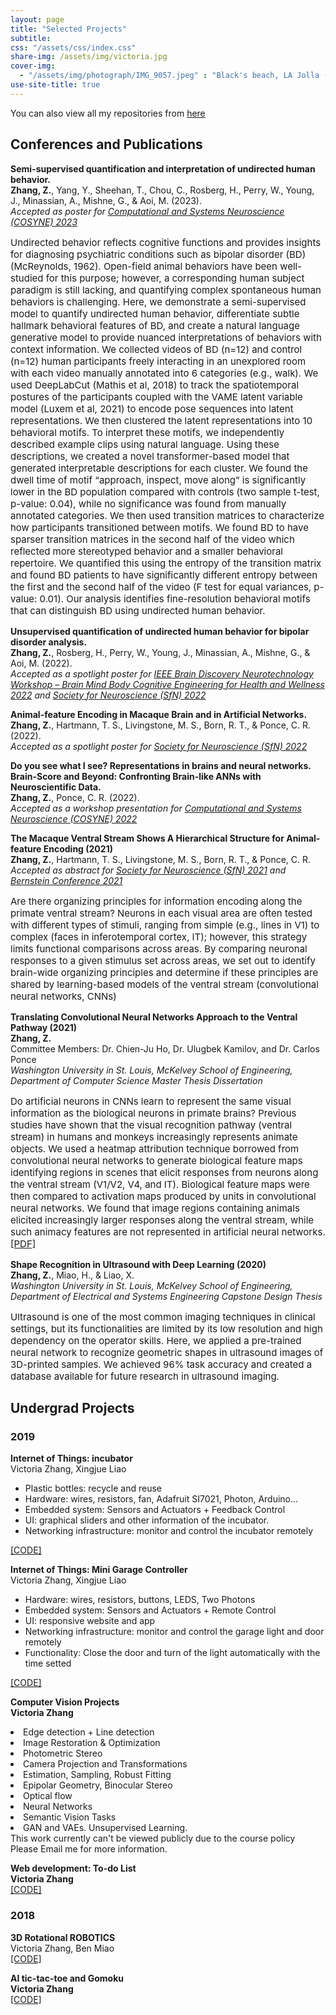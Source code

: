 ```yaml
---
layout: page
title: "Selected Projects"
subtitle: 
css: "/assets/css/index.css"
share-img: /assets/img/victoria.jpg
cover-img:
  - "/assets/img/photograph/IMG_9057.jpeg" : "Black's beach, LA Jolla (2022)"
use-site-title: true
---
```


You can also view all my repositories from <a href="https://github.com/ZhanqiZhang66?tab=repositories">here<a/>
<br />
    
<h2>
    <a name='Conferences and Publications'></a> Conferences and Publications
</h2>
<div class="media">
    <div class="media-body">
       <p class="media-heading">
          <strong>Semi-supervised quantification and interpretation of undirected human behavior. </strong><br/>
           <strong>Zhang, Z.</strong>, Yang, Y., Sheehan, T., Chou, C., Rosberg, H., Perry, W., Young, J., Minassian, A., Mishne, G., & Aoi, M. (2023). <br />
                    <i>Accepted as poster for <a href="https://www.cosyne.org/">Computational and Systems Neuroscience (COSYNE) 2023</a> </i>
        </p>
         <p class="media-heading" style="font-size:15px">Undirected behavior reflects cognitive functions and provides insights for diagnosing psychiatric conditions such as bipolar disorder (BD) (McReynolds, 1962). Open-field animal behaviors have been well-studied for this purpose; however, a corresponding human subject paradigm is still lacking, and quantifying complex spontaneous human behaviors is challenging. Here, we demonstrate a semi-supervised model to quantify undirected human behavior, differentiate subtle hallmark behavioral features of BD, and create a natural language generative model to provide nuanced interpretations of behaviors with context information. We collected videos of BD (n=12) and control (n=12) human participants freely interacting in an unexplored room with each video manually annotated into 6 categories (e.g., walk). We used DeepLabCut (Mathis et al, 2018) to track the spatiotemporal postures of the participants coupled with the VAME latent variable model (Luxem et al, 2021) to encode pose sequences into latent representations. We then clustered the latent representations into 10 behavioral motifs. To interpret these motifs, we independently described example clips using natural language. Using these descriptions, we created a novel transformer-based model that generated interpretable descriptions for each cluster. We found the dwell time of motif “approach, inspect, move along” is significantly lower in the BD population compared with controls (two sample t-test, p-value: 0.04), while no significance was found from manually annotated categories. We then used transition matrices to characterize how participants transitioned between motifs. We found BD to have sparser transition matrices in the second half of the video which reflected more stereotyped behavior and a smaller behavioral repertoire. We quantified this using the entropy of the transition matrix and found BD patients to have significantly different entropy between the first and the second half of the video (F test for equal variances, p-value: 0.01). Our analysis identifies fine-resolution behavioral motifs that can distinguish BD using undirected human behavior.
        </p>
    </div>
</div>

<div class="media">
    <div class="media-body">
       <p class="media-heading">
         <strong>Unsupervised quantification of undirected human behavior for bipolar disorder analysis. </strong><br/>
           <strong>Zhang, Z.</strong>, Rosberg, H., Perry, W., Young, J., Minassian, A., Mishne, G., & Aoi, M. (2022). <br />
                    <i>Accepted as a spotlight poster for <a href="https://brain.ieee.org/event/ieee-brain-discovery-and-neurotechnology-workshop/">IEEE Brain Discovery Neurotechnology Workshop – Brain Mind Body Cognitive Engineering for Health and Wellness 2022</a> and <a href="https://www.sfn.org/meetings/neuroscience-2021">Society for Neuroscience (SfN) 2022</a> </i>
        </p>   
    </div>
</div>

<div class="media">
    <div class="media-body">
       <p class="media-heading">
                   <strong>Animal-feature Encoding in Macaque Brain and in Artificial Networks. </strong><br/>
           <strong>Zhang, Z.</strong>, Hartmann, T. S., Livingstone, M. S., Born, R. T., & Ponce, C. R. (2022). <br />
                    <i>Accepted as a spotlight poster for <a href="https://www.sfn.org/meetings/neuroscience-2021">Society for Neuroscience (SfN) 2022</a> </i>
        </p>
    </div>
</div>

<div class="media">
    <div class="media-body">
       <p class="media-heading">
          <strong>Do you see what I see? Representations in brains and neural networks. Brain-Score and Beyond: Confronting Brain-like ANNs with Neuroscientific Data. </strong><br/>
           <strong>Zhang, Z.</strong>, Ponce, C. R. (2022). <br /> 
                   <i>Accepted as a workshop presentation for <a href="https://www.cosyne.org/">Computational and Systems Neuroscience (COSYNE) 2022</a> </i>
        </p>
    </div>
</div>


<div class="media">
    <div class="media-body">
       <p class="media-heading">
          <strong>The Macaque Ventral Stream Shows A Hierarchical Structure for Animal-feature Encoding (2021)</strong><br />
          <strong>Zhang, Z.</strong>, Hartmann, T. S., Livingstone, M. S., Born, R. T., & Ponce, C. R.<br />
           <i>Accepted as abstract for <a href="https://www.sfn.org/meetings/neuroscience-2021">Society for Neuroscience (SfN) 2021</a> and <a href="https://abstracts.g-node.org/conference/BC21/abstracts#/uuid/bbb01455-e0b9-4521-bbe1-9c7c0ba4389c">Bernstein Conference 2021</a> </i>
               <br/>
       </p>
       <p class="media-heading" style="font-size:15px"> Are there organizing principles for information encoding along the primate ventral stream? Neurons in each visual area are often tested with different types of stimuli, ranging from simple (e.g., lines in V1) to complex (faces in inferotemporal cortex, IT); however, this strategy limits functional comparisons across areas. By comparing neuronal responses to a given stimulus set across areas, we set out to identify brain-wide organizing principles and determine if these principles are shared by learning-based models of the ventral stream (convolutional neural networks, CNNs)
        </p>
    </div>
</div>


<div class="media">
    <div class="media-body">
       <p class="media-heading">
          <strong>Translating Convolutional Neural Networks Approach to the Ventral Pathway (2021)</strong><br />
          <strong>Zhang, Z. </strong><br />
           Committee Members: Dr. Chien-Ju Ho, Dr. Ulugbek Kamilov, and Dr. Carlos Ponce<br />
           <i>Washington University in St. Louis, McKelvey School of Engineering, Department of Computer Science Master Thesis Dissertation</i><br/>
       </p>
       <p class="media-heading" style="font-size:15px">Do artificial neurons in CNNs learn to represent the same visual information as the biological neurons in primate brains? Previous studies have shown that the visual recognition pathway (ventral stream) in humans and monkeys increasingly represents animate objects. We used a heatmap attribution technique borrowed from convolutional neural networks to generate biological feature maps identifying regions in scenes that elicit responses from neurons along the ventral stream (V1/V2, V4, and IT). Biological feature maps were then compared to activation maps produced by units in convolutional neural networks. We found that image regions containing animals elicited increasingly larger responses along the ventral stream, while such animacy features are not represented in artificial neural networks.
           <br/>
        <a href="https://openscholarship.wustl.edu/eng_etds/574/">[PDF]</a><br />
        </p>
    </div>
</div>

<div class="media">
    <div class="media-body">
       <p class="media-heading">
          <strong>Shape Recognition in Ultrasound with Deep Learning (2020)</strong><br />
           <strong>Zhang, Z.</strong>, Miao, H., & Liao, X. <br />
          <i>Washington University in St. Louis, McKelvey School of Engineering, Department of Electrical and Systems Engineering Capstone Design Thesis</i><br/>
        </p>
         <p class="media-heading" style="font-size:15px">Ultrasound is one of the most common imaging techniques in clinical settings, but its functionalities are limited by its low resolution and high dependency on the operator skills. Here, we applied a pre-trained neural network to recognize geometric shapes in ultrasound images of 3D-printed samples. We achieved 96% task accuracy and created a database available for future research in ultrasound imaging.
        </p>
    </div>
</div>


<h2>
     <a name='Projects'></a> Undergrad Projects
</h2>
<h3>
    <a name='2019'></a> 2019
</h3>
<div class="media">
    <div class="media-body">
       <p class="media-heading">
          <strong>Internet of Things: incubator</strong><br />
          Victoria Zhang, Xingjue Liao<br />
          <ul>
            <li>Plastic bottles: recycle and reuse </li>
            <li>Hardware: wires, resistors, fan, Adafruit SI7021, Photon, Arduino...
</li>
            <li>Embedded system: Sensors and Actuators + Feedback Control 
</li>
            <li>UI: graphical sliders and other information of the incubator. 
</li>  
              <li>Networking infrastructure: monitor and control the incubator remotely
</li>             
</ul>
          <a href="https://github.com/ZhanqiZhang66/Incubator">[CODE]</a><br />
       </p>
    </div>
</div>
<div class="media">
    <div class="media-body">
       <p class="media-heading">
          <strong>Internet of Things: Mini Garage Controller</strong><br />
         Victoria Zhang, Xingjue Liao<br />
               <ul>
            <li>Hardware: wires, resistors, buttons, LEDS, Two Photons
</li>
            <li>Embedded system: Sensors and Actuators + Remote Control 
</li>
            <li>UI: responsive website and app
</li>      
        <li>Networking infrastructure: monitor and control the garage light and door remotely
</li>   
           <li>Functionality: Close the door and turn of the light automatically with the time setted
</li>
</ul>
        <a href="https://github.com/ZhanqiZhang66/GarageController">[CODE]</a><br />
       </p>
    </div>
</div>
<div class="media">
    <div class="media-body">
       <p class="media-heading">
          <strong>Computer Vision Projects</strong><br />
          <b>Victoria Zhang</b><br />
           <li>Edge detection + Line detection
</li>
            <li>Image Restoration & Optimization
</li>
            <li>Photometric Stereo
</li>      
        <li>Camera Projection and Transformations
</li>   
           <li>Estimation, Sampling, Robust Fitting
</li>
                      <li>Epipolar Geometry, Binocular Stereo
</li>
                      <li>Optical flow
</li>
                      <li>Neural Networks
</li>
           <li>Semantic Vision Tasks
</li>
                      <li>GAN and VAEs. Unsupervised Learning.
</li>
          This work currently can't be viewed publicly due to the course policy<br />
          Please Email me for more information.
       </p>
    </div>
</div>
<div class="media">
    <div class="media-body">
       <p class="media-heading">
          <strong>Web development: To-do List</strong><br />
          <b>Victoria Zhang</b><br />
          <a href="https://wustlcse204.github.io/09-todo-react-ZhanqiZhang66/">[CODE]</a><br />
       </p>
    </div>
</div>
<h3>
    <a name='2018'></a> 2018
</h3>
<div class="media">
    <div class="media-body">
       <p class="media-heading">
          <strong>3D Rotational ROBOTICS</strong><br />
          Victoria Zhang, Ben Miao<br />
            <a href="https://github.com/ZhanqiZhang66/3R-Robotics">[CODE]</a><br />
       </p>
    </div>
</div>
<div class="media">
    <div class="media-body">
       <p class="media-heading">
          <strong>AI tic-tac-toe and Gomoku</strong><br />
          <b>Victoria Zhang</b><br />
          <a href="https://github.com/ZhanqiZhang66/AI-Gomuku">[CODE]</a><br />
       </p>
    </div>
</div>
